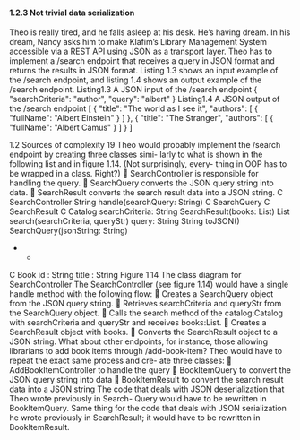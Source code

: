 #### 1.2.3 Not trivial data serialization

Theo is really tired, and he falls asleep at his desk. He’s having dream. In his dream, Nancy
asks him to make Klafim’s Library Management System accessible via a REST API using
JSON as a transport layer. Theo has to implement a /search endpoint that receives a
query in JSON format and returns the results in JSON format. Listing 1.3 shows an input
example of the /search endpoint, and listing 1.4 shows an output example of the /search
endpoint.
Listing1.3 A JSON input of the /search endpoint
{
"searchCriteria": "author",
"query": "albert"
}
Listing1.4 A JSON output of the /search endpoint
[
{
"title": "The world as I see it",
"authors": [
{
"fullName": "Albert Einstein"
}
]
},
{
"title": "The Stranger",
"authors": [
{
"fullName": "Albert Camus"
}
]
}
]

1.2 Sources of complexity 19
Theo would probably implement the /search endpoint by creating three classes simi-
larly to what is shown in the following list and in figure 1.14. (Not surprisingly, every-
thing in OOP has to be wrapped in a class. Right?)
 SearchController is responsible for handling the query.
 SearchQuery converts the JSON query string into data.
 SearchResult converts the search result data into a JSON string.
C SearchController
String handle(searchQuery: String)
C SearchQuery
C SearchResult
C Catalog
searchCriteria: String
SearchResult(books: List<Book>)
List<Book> search(searchCriteria, queryStr) query: String
String toJSON()
SearchQuery(jsonString: String)
* *
C Book
id : String
title : String
Figure 1.14 The class diagram for SearchController
The SearchController (see figure 1.14) would have a single handle method with the
following flow:
 Creates a SearchQuery object from the JSON query string.
 Retrieves searchCriteria and queryStr from the SearchQuery object.
 Calls the search method of the catalog:Catalog with searchCriteria and
queryStr and receives books:List<Book>.
 Creates a SearchResult object with books.
 Converts the SearchResult object to a JSON string.
What about other endpoints, for instance, those allowing librarians to add book items
through /add-book-item? Theo would have to repeat the exact same process and cre-
ate three classes:
 AddBookItemController to handle the query
 BookItemQuery to convert the JSON query string into data
 BookItemResult to convert the search result data into a JSON string
The code that deals with JSON deserialization that Theo wrote previously in Search-
Query would have to be rewritten in BookItemQuery. Same thing for the code that
deals with JSON serialization he wrote previously in SearchResult; it would have to be
rewritten in BookItemResult.